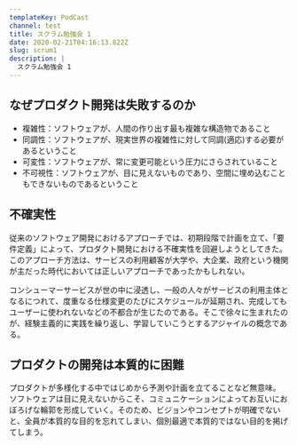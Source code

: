 ```yaml
---
templateKey: PodCast
channel: test
title: スクラム勉強会 1
date: 2020-02-21T04:16:13.822Z
slug: scrum1
description: |
  スクラム勉強会 1
---
```

## なぜプロダクト開発は失敗するのか

* 複雑性：ソフトウェアが、人間の作り出す最も複雑な構造物であること
* 同調性：ソフトウェアが、現実世界の複雑性に対して同調(適応)する必要があるということ
* 可変性：ソフトウェアが、常に変更可能という圧力にさらされていること
* 不可視性：ソフトウェアが、目に見えないものであり、空間に埋め込むこともできないものであるということ

## 不確実性

従来のソフトウェア開発におけるアプローチでは、初期段階で計画を立て、「要件定義」によって、プロダクト開発における不確実性を回避しようとしてきた。このアプローチ方法は、サービスの利用顧客が大学や、大企業、政府という機関が主だった時代においては正しいアプローチであったかもしれない。

コンシューマーサービスが世の中に浸透し、一般の人々がサービスの利用主体となるにつれて、度重なる仕様変更のたびにスケジュールが延期され、完成してもユーザーに使われないなどの不都合が生じたのである。そこで徐々に生まれたのが、経験主義的に実践を繰り返し、学習していこうとするアジャイルの概念である。

## プロダクトの開発は本質的に困難

プロダクトが多様化する中ではじめから予測や計画を立てることなど無意味。 ソフトウェアは目に見えないからこそ、コミュニケーションによってお互いにおぼろげな輪郭を形成していく。そのため、ビジョンやコンセプトが明確でないと、全員が本質的な目的を忘れてしまい、個別最適で本質的ではない目的を掲げてしまう。